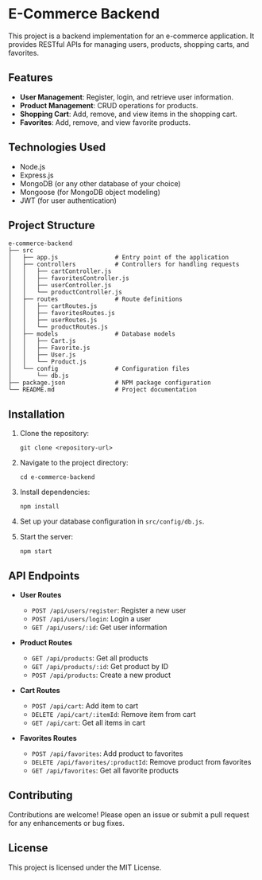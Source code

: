 # E-Commerce Backend

This project is a backend implementation for an e-commerce application. It provides RESTful APIs for managing users, products, shopping carts, and favorites.

## Features

- **User Management**: Register, login, and retrieve user information.
- **Product Management**: CRUD operations for products.
- **Shopping Cart**: Add, remove, and view items in the shopping cart.
- **Favorites**: Add, remove, and view favorite products.

## Technologies Used

- Node.js
- Express.js
- MongoDB (or any other database of your choice)
- Mongoose (for MongoDB object modeling)
- JWT (for user authentication)

## Project Structure

```
e-commerce-backend
├── src
│   ├── app.js                # Entry point of the application
│   ├── controllers           # Controllers for handling requests
│   │   ├── cartController.js
│   │   ├── favoritesController.js
│   │   ├── userController.js
│   │   └── productController.js
│   ├── routes                # Route definitions
│   │   ├── cartRoutes.js
│   │   ├── favoritesRoutes.js
│   │   ├── userRoutes.js
│   │   └── productRoutes.js
│   ├── models                # Database models
│   │   ├── Cart.js
│   │   ├── Favorite.js
│   │   ├── User.js
│   │   └── Product.js
│   └── config                # Configuration files
│       └── db.js
├── package.json              # NPM package configuration
└── README.md                 # Project documentation
```

## Installation

1. Clone the repository:
   ```
   git clone <repository-url>
   ```

2. Navigate to the project directory:
   ```
   cd e-commerce-backend
   ```

3. Install dependencies:
   ```
   npm install
   ```

4. Set up your database configuration in `src/config/db.js`.

5. Start the server:
   ```
   npm start
   ```

## API Endpoints

- **User Routes**
  - `POST /api/users/register`: Register a new user
  - `POST /api/users/login`: Login a user
  - `GET /api/users/:id`: Get user information

- **Product Routes**
  - `GET /api/products`: Get all products
  - `GET /api/products/:id`: Get product by ID
  - `POST /api/products`: Create a new product

- **Cart Routes**
  - `POST /api/cart`: Add item to cart
  - `DELETE /api/cart/:itemId`: Remove item from cart
  - `GET /api/cart`: Get all items in cart

- **Favorites Routes**
  - `POST /api/favorites`: Add product to favorites
  - `DELETE /api/favorites/:productId`: Remove product from favorites
  - `GET /api/favorites`: Get all favorite products

## Contributing

Contributions are welcome! Please open an issue or submit a pull request for any enhancements or bug fixes.

## License

This project is licensed under the MIT License.